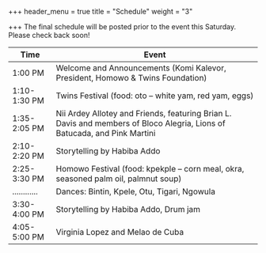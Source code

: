 +++
header_menu = true
title = "Schedule"
weight = "3"

+++
The final schedule will be posted prior to the event this Saturday. Please check back soon!

Time         | Event
-------------|-------
1:00 PM      | Welcome and Announcements (Komi Kalevor, President, Homowo & Twins Foundation)
1:10-1:30 PM | Twins Festival (food: oto – white yam, red yam, eggs)
1:35-2:05 PM | Nii Ardey Allotey and Friends, featuring Brian L. Davis and members of Bloco Alegria, Lions of Batucada, and Pink Martini
2:10-2:20 PM | Storytelling by Habiba Addo
2:25-3:30 PM | Homowo Festival (food: kpekple – corn meal, okra, seasoned palm oil, palmnut soup)
............ | Dances: Bintin, Kpele, Otu, Tigari, Ngowula
3:30-4:00 PM | Storytelling by Habiba Addo, Drum jam
4:05-5:00 PM | Virginia Lopez and Melao de Cuba
